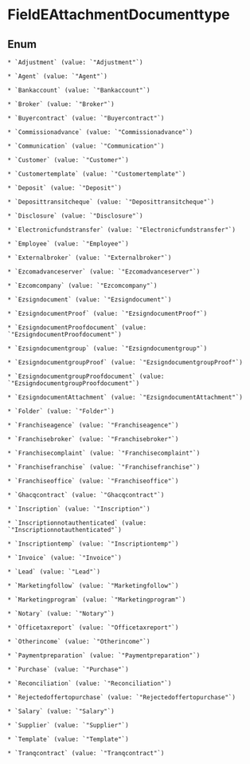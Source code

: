 
# FieldEAttachmentDocumenttype

## Enum


    * `Adjustment` (value: `"Adjustment"`)

    * `Agent` (value: `"Agent"`)

    * `Bankaccount` (value: `"Bankaccount"`)

    * `Broker` (value: `"Broker"`)

    * `Buyercontract` (value: `"Buyercontract"`)

    * `Commissionadvance` (value: `"Commissionadvance"`)

    * `Communication` (value: `"Communication"`)

    * `Customer` (value: `"Customer"`)

    * `Customertemplate` (value: `"Customertemplate"`)

    * `Deposit` (value: `"Deposit"`)

    * `Deposittransitcheque` (value: `"Deposittransitcheque"`)

    * `Disclosure` (value: `"Disclosure"`)

    * `Electronicfundstransfer` (value: `"Electronicfundstransfer"`)

    * `Employee` (value: `"Employee"`)

    * `Externalbroker` (value: `"Externalbroker"`)

    * `Ezcomadvanceserver` (value: `"Ezcomadvanceserver"`)

    * `Ezcomcompany` (value: `"Ezcomcompany"`)

    * `Ezsigndocument` (value: `"Ezsigndocument"`)

    * `EzsigndocumentProof` (value: `"EzsigndocumentProof"`)

    * `EzsigndocumentProofdocument` (value: `"EzsigndocumentProofdocument"`)

    * `Ezsigndocumentgroup` (value: `"Ezsigndocumentgroup"`)

    * `EzsigndocumentgroupProof` (value: `"EzsigndocumentgroupProof"`)

    * `EzsigndocumentgroupProofdocument` (value: `"EzsigndocumentgroupProofdocument"`)

    * `EzsigndocumentAttachment` (value: `"EzsigndocumentAttachment"`)

    * `Folder` (value: `"Folder"`)

    * `Franchiseagence` (value: `"Franchiseagence"`)

    * `Franchisebroker` (value: `"Franchisebroker"`)

    * `Franchisecomplaint` (value: `"Franchisecomplaint"`)

    * `Franchisefranchise` (value: `"Franchisefranchise"`)

    * `Franchiseoffice` (value: `"Franchiseoffice"`)

    * `Ghacqcontract` (value: `"Ghacqcontract"`)

    * `Inscription` (value: `"Inscription"`)

    * `Inscriptionnotauthenticated` (value: `"Inscriptionnotauthenticated"`)

    * `Inscriptiontemp` (value: `"Inscriptiontemp"`)

    * `Invoice` (value: `"Invoice"`)

    * `Lead` (value: `"Lead"`)

    * `Marketingfollow` (value: `"Marketingfollow"`)

    * `Marketingprogram` (value: `"Marketingprogram"`)

    * `Notary` (value: `"Notary"`)

    * `Officetaxreport` (value: `"Officetaxreport"`)

    * `Otherincome` (value: `"Otherincome"`)

    * `Paymentpreparation` (value: `"Paymentpreparation"`)

    * `Purchase` (value: `"Purchase"`)

    * `Reconciliation` (value: `"Reconciliation"`)

    * `Rejectedoffertopurchase` (value: `"Rejectedoffertopurchase"`)

    * `Salary` (value: `"Salary"`)

    * `Supplier` (value: `"Supplier"`)

    * `Template` (value: `"Template"`)

    * `Tranqcontract` (value: `"Tranqcontract"`)




